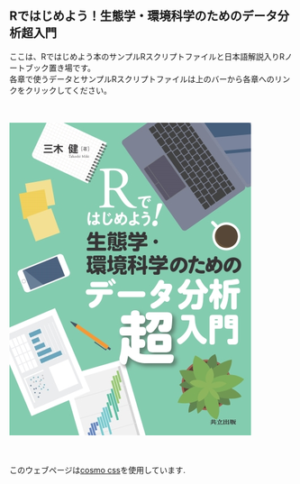 ## Rではじめよう！生態学・環境科学のためのデータ分析超入門
ここは、Rではじめよう本のサンプルRスクリプトファイルと日本語解説入りRノートブック置き場です。<br>
各章で使うデータとサンプルRスクリプトファイルは上のバーから各章へのリンクをクリックしてください。<br>
<br><br>

<a href="https://www.kyoritsu-pub.co.jp/book/b10080755.html" target="_blank" rel="noopener noreferrer">
  <img src="./05843ss.jpg" alt="cover image of the book">
</a>

<br><br>
このウェブページは<a href="https://bootswatch.com/cosmo/" target="_blank" rel="noopener noreferrer">cosmo css</a>を使用しています.


